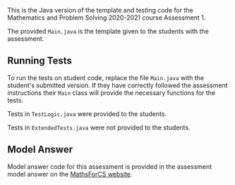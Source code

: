 This is the Java version of the template and testing code for the Mathematics and Problem Solving 2020-2021 course Assessment 1.

The provided `Main.java` is the template given to the students with the assessment.

## Running Tests

To run the tests on student code, replace the file `Main.java` with the student's submitted version. If they have correctly followed the assessment instructions their `Main` class will provide the necessary functions for the tests.

Tests in `TestLogic.java` were provided to the students.

Tests in `ExtendedTests.java` were not provided to the students.


## Model Answer

Model answer code for this assessment is provided in the assessment model answer on the [MathsForCS website](https://mathsforcs.netlify.app/course/assessment1-model/).